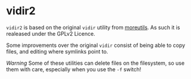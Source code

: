 vidir2
======

`vidir2` is based on the original `vidir` utility from
[moreutils](http://joeyh.name/code/moreutils/). As such it is realeased under the
GPLv2 Licence.

Some improvements over the original `vidir` consist of being able to copy
files, and editing where symlinks point to.

*Warning* Some of these utilities can delete files on the filesystem, so
use them with care, especially when you use the `-f` switch!
